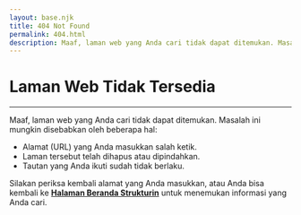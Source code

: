 ```yaml
---
layout: base.njk
title: 404 Not Found
permalink: 404.html
description: Maaf, laman web yang Anda cari tidak dapat ditemukan. Masalah ini mungkin disebabkan oleh beberapa hal. Alamat (URL) yang Anda masukkan salah ketik. Laman tersebut telah dihapus atau dipindahkan. Tautan yang Anda ikuti sudah tidak berlaku. Silakan periksa kembali alamat yang Anda masukkan, atau Anda bisa kembali ke Halaman Beranda.
---
```


<div class="content-section">
    <h1>Laman Web Tidak Tersedia</h1>
</div>
<div class="content-hr">
    <hr>
</div>
<div class="content-section">
    <p>Maaf, laman web yang Anda cari tidak dapat ditemukan. Masalah ini mungkin disebabkan oleh beberapa hal:</p>
    <ul>
        <li>Alamat (URL) yang Anda masukkan salah ketik.</li>
        <li>Laman tersebut telah dihapus atau dipindahkan.</li>
        <li>Tautan yang Anda ikuti sudah tidak berlaku.</li>
    </ul>
    <p>Silakan periksa kembali alamat yang Anda masukkan, atau Anda bisa kembali ke <b><a href="/">Halaman Beranda Strukturin</a></b> untuk menemukan informasi yang Anda cari.</p>
</div>